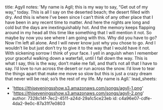 title: Agyll
notes: 'My name is Agll; this is my way to say, “Get out of my way,” today. This is all I say on the deserted beach; the desert filled with dry. And this is where I’ve been since I can’t think of any other place that I have been in any recent time to matter. And here the nights are long and cold but the days are inextinguishably hot. And the memory keeps flapping around in my head all this time like something that I will mention it not. So maybe by now you see where I am going with this. Why did you have to go? Now I’m left all alone. And I will never know just why you chose to go. And I wouldn’t lie but just don’t try to give it to the way that I would have it not. With sickening sorrow I think of your face. I yell in anguish when I remember your graceful walking down a waterfall, until I fall down the way. This is what I say, this is the way, don’t make me fall, and that’s not all that I have to say. I’d love to run across the desert or run across the snow. I’d love to tear the things apart that make me move so slow but this is just a crazy dream that never will be real; so’s the rest of my life. My name is Agll.'
lead_sheets:
  - 'https://thiseveningsshow.s3.amazonaws.com/songs/agyll-1.png'
  - 'https://thiseveningsshow.s3.amazonaws.com/songs/agyll-2.png'
author: 7328c14f-7ec2-4511-a24d-29a1c5ce23eb
id: c4a96e07-cdfe-4da2-9e0c-87a31f7e0803
